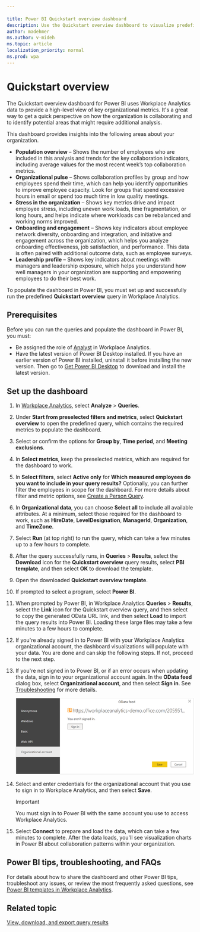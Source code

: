 ```yaml
---

title: Power BI Quickstart overview dashboard
description: Use the Quickstart overview dashboard to visualize predefined data from Workplace Analytics in Power BI
author: madehmer
ms.author: v-mideh
ms.topic: article
localization_priority: normal 
ms.prod: wpa
---
```


# Quickstart overview

The Quickstart overview dashboard for Power BI uses Workplace Analytics data to provide a high-level view of key organizational metrics. It's a great way to get a quick perspective on how the organization is collaborating and to identify potential areas that might require additional analysis.

This dashboard provides insights into the following areas about your organization.

* **Population overview** – Shows the number of employees who are included in this analysis and trends for the key collaboration indicators, including average values for the most recent week’s top collaboration metrics.
* **Organizational pulse** – Shows collaboration profiles by group and how employees spend their time, which can help you identify opportunities to improve employee capacity. Look for groups that spend excessive hours in email or spend too much time in low quality meetings.
* **Stress in the organization** – Shows key metrics drive and impact employee stress, including uneven work loads, time fragmentation, or long hours, and helps indicate where workloads can be rebalanced and working norms improved.
* **Onboarding and engagement** – Shows key indicators about employee network diversity, onboarding and integration, and initiative and engagement across the organization, which helps you analyze onboarding effectiveness, job satisfaction, and performance. This data is often paired with additional outcome data, such as employee surveys.
* **Leadership profile** – Shows key indicators about meetings with managers and leadership exposure, which helps you understand how well managers in your organization are supporting and empowering employees to do their best work.

To populate the dashboard in Power BI, you must set up and successfully run the predefined **Quickstart overview** query in Workplace Analytics.

## Prerequisites

Before you can run the queries and populate the dashboard in Power BI, you must:

* Be assigned the role of [Analyst](../use/user-roles.md) in Workplace Analytics.
* Have the latest version of Power BI Desktop installed. If you have an earlier version of Power BI installed, uninstall it before installing the new version. Then go to [Get Power BI Desktop](https://www.microsoft.com/p/power-bi-desktop/9ntxr16hnw1t?activetab=pivot:overviewtab) to download and install the latest version.

## Set up the dashboard

1. In [Workplace Analytics](https://workplaceanalytics.office.com/), select **Analyze** > **Queries**.
2. Under **Start from preselected filters and metrics**, select **Quickstart overview** to open the predefined query, which contains the required metrics to populate the dashboard.
3. Select or confirm the options for **Group by**, **Time period**, and **Meeting exclusions**.
4. In **Select metrics**, keep the preselected metrics, which are required for the dashboard to work.
5. In **Select filters**, select **Active only** for **Which measured employees do you want to include in your query results?** Optionally, you can further filter the employees in scope for the dashboard. For more details about filter and metric options, see [Create a Person Query](./person-queries.md).
6. In **Organizational data**, you can choose **Select all** to include all available attributes. At a minimum, select those required for the dashboard to work, such as **HireDate**, **LevelDesignation**, **ManagerId**, **Organization**, and **TimeZone**.
7. Select **Run** (at top right) to run the query, which can take a few minutes up to a few hours to complete.
8. After the query successfully runs, in **Queries** > **Results**, select the **Download** icon for the **Quickstart overview** query results, select **PBI template**, and then select **OK** to download the template.
9. Open the downloaded **Quickstart overview template**.
10. If prompted to select a program, select **Power BI**.
11. When prompted by Power BI, in Workplace Analytics **Queries** > **Results**, select the **Link** icon for the Quickstart overview query, and then select to copy the generated OData URL link, and then select **Load** to import the query results into Power BI. Loading these large files may take a few minutes to a few hours to complete.
12. If you're already signed in to Power BI with your Workplace Analytics organizational account, the dashboard visualizations will populate with your data. You are done and can skip the following steps. If not, proceed to the next step.
13. If you're not signed in to Power BI, or if an error occurs when updating the data, sign in to your organizational account again. In the **OData feed** dialog box, select **Organizational account**, and then select **Sign in**. See [Troubleshooting](../tutorials/power-bi-templates.md#troubleshooting) for more details.

    ![Power BI sign in](../Images/WpA/Tutorials/pbi-sign-in.png)

14. Select and enter credentials for the organizational account that you use to sign in to Workplace Analytics, and then select **Save**.

     >[!Important]
     >You must sign in to Power BI with the same account you use to access Workplace Analytics.

15. Select **Connect** to prepare and load the data, which can take a few minutes to complete. After the data loads, you'll see visualization charts in Power BI about collaboration patterns within your organization.

## Power BI tips, troubleshooting, and FAQs

For details about how to share the dashboard and other Power BI tips, troubleshoot any issues, or review the most frequently asked questions, see [Power BI templates in Workplace Analytics](../tutorials/power-bi-templates.md).

## Related topic

[View, download, and export query results](../use/view-download-and-export-query-results.md)
